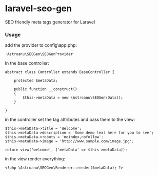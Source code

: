 # laravel-seo-gen
SEO friendly meta tags generator for Laravel

### Usage
add the provider to config\app.php:
````
'Astroanu\SEOGen\SEOGenProvider'
````

In the base controller:
````
abstract class Controller extends BaseController {

	protected $metaData;

	public function __construct()
	{
		$this->metaData = new \Astroanu\SEOGen\Data();		
	}

}
````

in the controller set the tag attributes and pass them to the view:

````
$this->metaData->title = 'Welcome';
$this->metaData->description = 'Some demo text here for you to see';
$this->metaData->robots = 'noindex,nofollow';
$this->metaData->image = 'http://www.sample.com/image.jpg';

return view('welcome', ['metaData' => $this->metaData]);
````

in the view render everything:

````
<?php \Astroanu\SEOGen\Renderer::render($metaData); ?>
````
